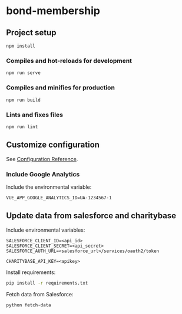 # bond-membership

## Project setup

```
npm install
```

### Compiles and hot-reloads for development

```
npm run serve
```

### Compiles and minifies for production

```
npm run build
```

### Lints and fixes files

```
npm run lint
```

## Customize configuration

See [Configuration Reference](https://cli.vuejs.org/config/).

### Include Google Analytics

Include the environmental variable:

```
VUE_APP_GOOGLE_ANALYTICS_ID=UA-1234567-1
```

## Update data from salesforce and charitybase

Include environmental variables:

```
SALESFORCE_CLIENT_ID=<api_id>
SALESFORCE_CLIENT_SECRET=<api_secret>
SALESFORCE_AUTH_URL=<salesforce_url>/services/oauth2/token

CHARITYBASE_API_KEY=<apikey>
```

Install requirements:

```bash
pip install -r requirements.txt
```

Fetch data from Salesforce:

```bash
python fetch-data
```
